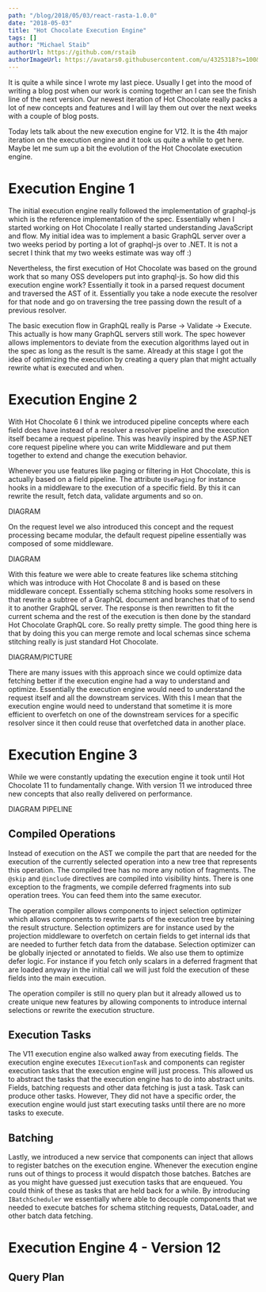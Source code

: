 ```yaml
---
path: "/blog/2018/05/03/react-rasta-1.0.0"
date: "2018-05-03"
title: "Hot Chocolate Execution Engine"
tags: []
author: "Michael Staib"
authorUrl: https://github.com/rstaib
authorImageUrl: https://avatars0.githubusercontent.com/u/4325318?s=100&v=4
---
```


It is quite a while since I wrote my last piece. Usually I get into the mood of writing a blog post when our work is coming together an I can see the finish line of the next version. Our newest iteration of Hot Chocolate really packs a lot of new concepts and features and I will lay them out over the next weeks with a couple of blog posts.

Today lets talk about the new execution engine for V12. It is the 4th major iteration on the execution engine and it took us quite a while to get here. Maybe let me sum up a bit the evolution of the Hot Chocolate execution engine.

# Execution Engine 1

The initial execution engine really followed the implementation of graphql-js which is the reference implementation of the spec. Essentially when I started working on Hot Chocolate I really started understanding JavaScript and flow. My initial idea was to implement a basic GraphQL server over a two weeks period by porting a lot of graphql-js over to .NET. It is not a secret I think that my two weeks estimate was way off :)

Nevertheless, the first execution of Hot Chocolate was based on the ground work that so many OSS developers put into graphql-js. So how did this execution engine work? Essentially it took in a parsed request document and traversed the AST of it. Essentially you take a node execute the resolver for that node and go on traversing the tree passing down the result of a previous resolver.

The basic execution flow in GraphQL really is Parse -> Validate -> Execute. This actually is how many GraphQL servers still work. The spec however allows implementors to deviate from the execution algorithms layed out in the spec as long as the result is the same. Already at this stage I got the idea of optimizing the execution by creating a query plan that might actually rewrite what is executed and when.

# Execution Engine 2

With Hot Chocolate 6 I think we introduced pipeline concepts where each field does have instead of a resolver a resolver pipeline and the execution itself became a request pipeline. This was heavily inspired by the ASP.NET core request pipeline where you can write Middleware and put them together to extend and change the execution behavior.

Whenever you use features like paging or filtering in Hot Chocolate, this is actually based on a field pipeline. The attribute `UsePaging` for instance hooks in a middleware to the execution of a specific field. By this it can rewrite the result, fetch data, validate arguments and so on.

DIAGRAM

On the request level we also introduced this concept and the request processing became modular, the default request pipeline essentially was composed of some middleware.

DIAGRAM

With this feature we were able to create features like schema stitching which was introduce with Hot Chocolate 8 and is based on these middleware concept. Essentially schema stitching hooks some resolvers in that rewrite a subtree of a GraphQL document and branches that of to send it to another GraphQL server. The response is then rewritten to fit the current schema and the rest of the execution is then done by the standard Hot Chocolate GraphQL core. So really pretty simple. The good thing here is that by doing this you can merge remote and local schemas since schema stitching really is just standard Hot Chocolate.

DIAGRAM/PICTURE

There are many issues with this approach since we could optimize data fetching better if the execution engine had a way to understand and optimize. Essentially the execution engine would need to understand the request itself and all the downstream services. With this I mean that the execution engine would need to understand that sometime it is more efficient to overfetch on one of the downstream services for a specific resolver since it then could reuse that overfetched data in another place.

# Execution Engine 3

While we were constantly updating the execution engine it took until Hot Chocolate 11 to fundamentally change. With version 11 we introduced three new concepts that also really delivered on performance.

DIAGRAM PIPELINE

## Compiled Operations

Instead of execution on the AST we compile the part that are needed for the execution of the currently selected operation into a new tree that represents this operation. The compiled tree has no more any notion of fragments. The `@skip` and `@include` directives are compiled into visibility hints. There is one exception to the fragments, we compile deferred fragments into sub operation trees. You can feed them into the same executor.

The operation compiler allows components to inject selection optimizer which allows components to rewrite parts of the execution tree by retaining the result structure. Selection optimizers are for instance used by the projection middleware to overfetch on certain fields to get internal ids that are needed to further fetch data from the database. Selection optimizer can be globally injected or annotated to fields. We also use them to optimize defer logic. For instance if you fetch only scalars in a deferred fragment that are loaded anyway in the initial call we will just fold the execution of these fields into the main execution.

The operation compiler is still no query plan but it already allowed us to create unique new features by allowing components to introduce internal selections or rewrite the execution structure.

## Execution Tasks

The V11 execution engine also walked away from executing fields. The execution engine executes `IExecutionTask` and components can register execution tasks that the execution engine will just process. This allowed us to abstract the tasks that the execution engine has to do into abstract units. Fields, batching requests and other data fetching is just a task. Task can produce other tasks. However, They did not have a specific order, the execution engine would just start executing tasks until there are no more tasks to execute.

## Batching

Lastly, we introduced a new service that components can inject that allows to register batches on the execution engine. Whenever the execution engine runs out of things to process it would dispatch those batches. Batches are as you might have guessed just execution tasks that are enqueued. You could think of these as tasks that are held back for a while. By introducing `IBatchScheduler` we essentially where able to decouple components that we needed to execute batches for schema stitching requests, DataLoader, and other batch data fetching.

# Execution Engine 4 - Version 12

## Query Plan
